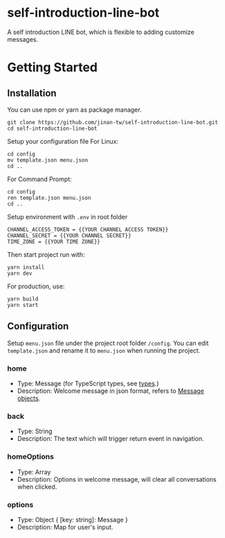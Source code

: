 # self-introduction-line-bot
A self introduction LINE bot, which is flexible to adding customize messages.

# Getting Started
## Installation
You can use npm or yarn as package manager.

```
git clone https://github.com/jinan-tw/self-introduction-line-bot.git
cd self-introduction-line-bot
```

Setup your configuration file
For Linux:
```
cd config
mv template.json menu.json
cd ..
```
For Command Prompt:
```
cd config
ren template.json menu.json
cd ..
```

Setup environment with `.env` in root folder
```
CHANNEL_ACCESS_TOKEN = {{YOUR CHANNEL ACCESS TOKEN}}
CHANNEL_SECRET = {{YOUR CHANNEL SECRET}}
TIME_ZONE = {{YOUR TIME ZONE}}
```

Then start project run with:
```
yarn install
yarn dev
```

For production, use:
```
yarn build
yarn start
```

## Configuration
Setup `menu.json` file under the project root folder `/config`.
You can edit `template.json` and rename it to `menu.json` when running the project.

### home
* Type: Message (for TypeScript types, see [types](https://github.com/line/line-bot-sdk-nodejs/blob/master/lib/types.ts).)
* Description: Welcome message in json format, refers to [Message objects](https://developers.line.biz/zh-hant/reference/messaging-api/#message-objects).

### back
* Type: String
* Description: The text which will trigger return event in navigation.

### homeOptions
* Type: Array
* Description: Options in welcome message, will clear all conversations when clicked.

### options
* Type: Object { [key: string]: Message }
* Description: Map for user's input.
